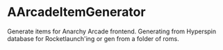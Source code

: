 # AArcadeItemGenerator
Generate items for Anarchy Arcade frontend. Generating from Hyperspin database for Rocketlaunch'ing or gen from a folder of roms.
